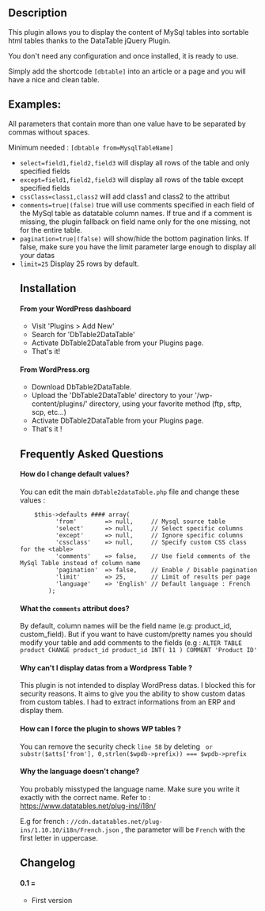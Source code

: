 ## Description

This plugin allows you to display the content of MySql tables into sortable html tables thanks to the DataTable jQuery Plugin.

You don't need any configuration and once installed, it is ready to use.

Simply add the shortcode `[dbtable]` into an article or a page and you will have a nice and clean table.

## Examples:

All parameters that contain more than one value have to be separated by commas without spaces.

Minimum needed : `[dbtable from=MysqlTableName]`

- `select=field1,field2,field3` will display all rows of the table and only specified fields
- `except=field1,field2,field3` will display all rows of the table except specified fields
- `cssClass=class1,class2` will add class1 and class2 to the <table class=""> attribut
- `comments=true|(false)` true will use comments specified in each field of the MySql table as datatable column names. If true and if a comment is missing, the plugin fallback on field name only for the one missing, not for the entire table.
- `pagination=true|(false)` will show/hide the bottom pagination links. If false, make sure you have the limit parameter large enough to display all your datas
- `limit=25` Display 25 rows by default.

## Installation

#### From your WordPress dashboard

- Visit 'Plugins > Add New'
- Search for 'DbTable2DataTable'
- Activate DbTable2DataTable from your Plugins page.
- That's it!

#### From WordPress.org

- Download DbTable2DataTable.
- Upload the 'DbTable2DataTable' directory to your '/wp-content/plugins/' directory, using your favorite method (ftp, sftp, scp, etc...)
- Activate DbTable2DataTable from your Plugins page.
- That's it !

## Frequently Asked Questions

#### How do I change default values?

You can edit the main `dbTable2dataTable.php` file and change these values :

        $this->defaults #### array(
              'from'        => null,     // Mysql source table
              'select'      => null,     // Select specific columns
              'except'      => null,     // Ignore specific columns
              'cssclass'    => null,     // Specify custom CSS class for the <table>
              'comments'    => false,    // Use field comments of the MySql Table instead of column name
              'pagination'  => false,    // Enable / Disable pagination
              'limit'       => 25,       // Limit of results per page
              'language'    => 'English' // Default language : French
            );


#### What the `comments` attribut does?

By default, column names will be the field name (e.g: product_id, custom_field). But if you want to have custom/pretty names you should modify your table and add comments to the fields (e.g : `ALTER TABLE product CHANGE product_id product_id INT( 11 ) COMMENT 'Product ID'`

#### Why can't I display datas from a Wordpress Table ?

This plugin is not intended to display WordPress datas. I blocked this for security reasons. It aims to give you the ability to show custom datas from custom tables. I had to extract informations from an ERP and display them.

#### How can I force the plugin to shows WP tables ?

You can remove the security check `line 58` by deleting ` or substr($atts['from'], 0,strlen($wpdb->prefix)) === $wpdb->prefix` 

#### Why the language doesn't change?

You probably misstyped the language name. Make sure you write it exactly with the correct name.
Refer to : https://www.datatables.net/plug-ins/i18n/

E.g for french : `//cdn.datatables.net/plug-ins/1.10.10/i18n/French.json` , the parameter will be `French` with the first letter in uppercase.

## Changelog

#### 0.1 =
* First version
